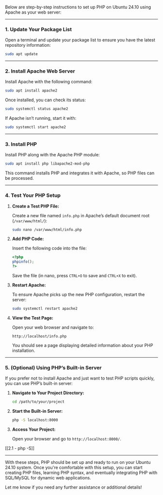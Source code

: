 Below are step-by-step instructions to set up PHP on Ubuntu 24.10 using Apache as your web server:

---

### **1. Update Your Package List**

Open a terminal and update your package list to ensure you have the latest repository information:

```bash
sudo apt update
```

---

### **2. Install Apache Web Server**

Install Apache with the following command:

```bash
sudo apt install apache2
```

Once installed, you can check its status:

```bash
sudo systemctl status apache2
```

If Apache isn’t running, start it with:

```bash
sudo systemctl start apache2
```

---

### **3. Install PHP**

Install PHP along with the Apache PHP module:

```bash
sudo apt install php libapache2-mod-php
```

This command installs PHP and integrates it with Apache, so PHP files can be processed.

---

### **4. Test Your PHP Setup**

1. **Create a Test PHP File:**
    
    Create a new file named `info.php` in Apache’s default document root (`/var/www/html/`):
    
    ```bash
    sudo nano /var/www/html/info.php
    ```
    
2. **Add PHP Code:**
    
    Insert the following code into the file:
    
    ```php
    <?php
    phpinfo();
    ?>
    ```
    
    Save the file (in nano, press `CTRL+O` to save and `CTRL+X` to exit).
    
3. **Restart Apache:**
    
    To ensure Apache picks up the new PHP configuration, restart the server:
    
    ```bash
    sudo systemctl restart apache2
    ```
    
4. **View the Test Page:**
    
    Open your web browser and navigate to:
    
    ```
    http://localhost/info.php
    ```
    
    You should see a page displaying detailed information about your PHP installation.
    

---

### **5. (Optional) Using PHP’s Built-in Server**

If you prefer not to install Apache and just want to test PHP scripts quickly, you can use PHP’s built-in server:

1. **Navigate to Your Project Directory:**
    
    ```bash
    cd /path/to/your/project
    ```
    
2. **Start the Built-in Server:**
    
    ```bash
    php -S localhost:8000
    ```
    
3. **Access Your Project:**
    
    Open your browser and go to `http://localhost:8000/`.

[[2.1 - php -S]]

---

With these steps, PHP should be set up and ready to run on your Ubuntu 24.10 system. Once you're comfortable with this setup, you can start creating PHP files, learning PHP syntax, and eventually integrating PHP with SQL/MySQL for dynamic web applications.

Let me know if you need any further assistance or additional details!